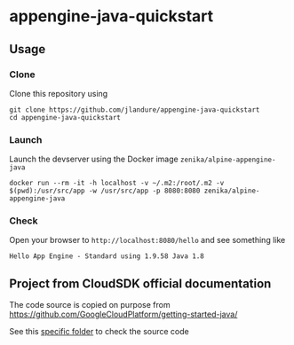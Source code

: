 # appengine-java-quickstart

## Usage

### Clone 

Clone this repository using

```
git clone https://github.com/jlandure/appengine-java-quickstart
cd appengine-java-quickstart
```

### Launch

Launch the devserver using the Docker image `zenika/alpine-appengine-java`

```
docker run --rm -it -h localhost -v ~/.m2:/root/.m2 -v $(pwd):/usr/src/app -w /usr/src/app -p 8080:8080 zenika/alpine-appengine-java
```

### Check

Open your browser to `http://localhost:8080/hello` and see something like 

```
Hello App Engine - Standard using 1.9.58 Java 1.8
```

## Project from CloudSDK official documentation

The code source is copied on purpose from https://github.com/GoogleCloudPlatform/getting-started-java/

See this [specific folder](https://github.com/GoogleCloudPlatform/getting-started-java/tree/master/appengine-standard-java8/helloworld) to check the source code
